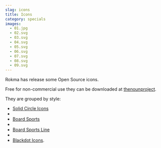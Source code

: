 ```yaml
---
slag: icons
title: Icons
category: specials
images:
  - 01.jpg
  - 02.svg
  - 03.svg
  - 04.svg
  - 05.svg
  - 06.svg
  - 07.svg
  - 08.svg
  - 09.svg
---
```


Rokma has release some Open Source icons.

Free for non-commercial use they can be downloaded at [thenounproject](https://thenounproject.com/rokma/uploads/).

They are grouped by style:

- [Solid Circle Icons](https://thenounproject.com/rokma/collection/board-sports-solid-circle-icons-collection/)
-
- [Board Sports](https://thenounproject.com/rokma/collection/board-sports/)
-
- [Board Sports Line](https://thenounproject.com/rokma/collection/board-sports-line-collection/)
-
- [Blackdot Icons](https://thenounproject.com/rokma/collection/board-rider-blackdot-icons-collection).
